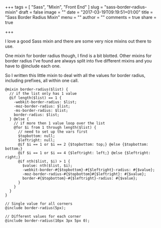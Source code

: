 +++
tags = [
  "Sass",
  "Mixin",
  "Front End"
]
slug = "sass-border-radius-mixin"
draft = false
image = ""
date = "2017-03-19T09:19:51+01:00"
title = "Sass Border Radius Mixin"
menu = ""
author = ""
comments = true
share = true

+++

I love a good Sass mixin and there are some very nice mixins out there to use.

One mixin for border radius though, I find is a bit blotted. Other mixins for border radius I've found are always split into five different mixins and you have to @include each one.

So I written this little mixin to deal with all the values for border radius, including prefixes, all within one call.


```
@mixin border-radius($list) {
  // if the list only has 1 value
  @if length($list) == 1 {
    -webkit-border-radius: $list;
    -moz-border-radius: $list;
    -ms-border-radius: $list;
    border-radius: $list;
  } @else {
    // if more then 1 value loop over the list
    @for $i from 1 through length($list) {
      // need to set up the vars first
      $topbottom: null;
      $leftright: null;
      @if $i == 1 or $i == 2 {$topbottom: top;} @else {$topbottom: bottom;}
      @if $i == 1 or $i == 4 {$leftright: left;} @else {$leftright: right;}
      @if nth($list, $i) > 1 {
        $value: nth($list, $i);
        -webkit-border-#{$topbottom}-#{$leftright}-radius: #{$value};
        -moz-border-radius-#{$topbottom}#{$leftright}: #{$value};
        border-#{$topbottom}-#{$leftright}-radius: #{$value};
      }
    }
  }
}

// Single value for all corners
@include border-radius(5px);

// Different values for each corner
@include border-radius(10px 3px 5px 0);

```
